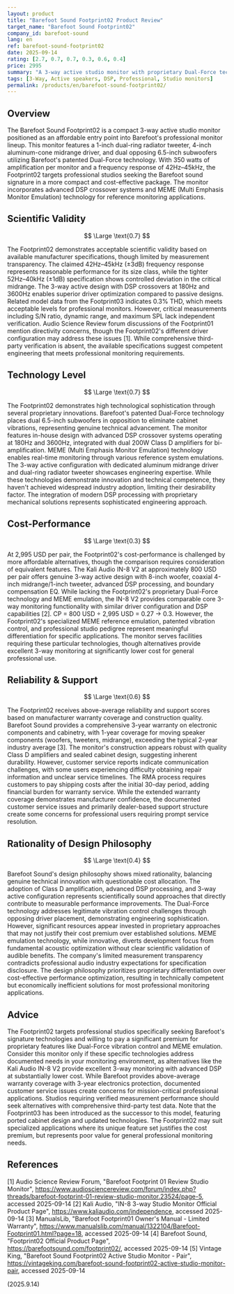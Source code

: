 ```yaml
---
layout: product
title: "Barefoot Sound Footprint02 Product Review"
target_name: "Barefoot Sound Footprint02"
company_id: barefoot-sound
lang: en
ref: barefoot-sound-footprint02
date: 2025-09-14
rating: [2.7, 0.7, 0.7, 0.3, 0.6, 0.4]
price: 2995
summary: "A 3-way active studio monitor with proprietary Dual-Force technology, featuring advanced DSP and MEME emulation, but limited by measurement transparency and high cost relative to alternatives."
tags: [3-Way, Active speakers, DSP, Professional, Studio monitors]
permalink: /products/en/barefoot-sound-footprint02/
---
```

## Overview

The Barefoot Sound Footprint02 is a compact 3-way active studio monitor positioned as an affordable entry point into Barefoot's professional monitor lineup. This monitor features a 1-inch dual-ring radiator tweeter, 4-inch aluminum-cone midrange driver, and dual opposing 6.5-inch subwoofers utilizing Barefoot's patented Dual-Force technology. With 350 watts of amplification per monitor and a frequency response of 42Hz–45kHz, the Footprint02 targets professional studios seeking the Barefoot sound signature in a more compact and cost-effective package. The monitor incorporates advanced DSP crossover systems and MEME (Multi Emphasis Monitor Emulation) technology for reference monitoring applications.

## Scientific Validity

$$ \Large \text{0.7} $$

The Footprint02 demonstrates acceptable scientific validity based on available manufacturer specifications, though limited by measurement transparency. The claimed 42Hz–45kHz (±3dB) frequency response represents reasonable performance for its size class, while the tighter 52Hz–40kHz (±1dB) specification shows controlled deviation in the critical midrange. The 3-way active design with DSP crossovers at 180Hz and 3600Hz enables superior driver optimization compared to passive designs. Related model data from the Footprint03 indicates 0.3% THD, which meets acceptable levels for professional monitors. However, critical measurements including S/N ratio, dynamic range, and maximum SPL lack independent verification. Audio Science Review forum discussions of the Footprint01 mention directivity concerns, though the Footprint02's different driver configuration may address these issues [1]. While comprehensive third-party verification is absent, the available specifications suggest competent engineering that meets professional monitoring requirements.

## Technology Level

$$ \Large \text{0.7} $$

The Footprint02 demonstrates high technological sophistication through several proprietary innovations. Barefoot's patented Dual-Force technology places dual 6.5-inch subwoofers in opposition to eliminate cabinet vibrations, representing genuine technical advancement. The monitor features in-house design with advanced DSP crossover systems operating at 180Hz and 3600Hz, integrated with dual 200W Class D amplifiers for bi-amplification. MEME (Multi Emphasis Monitor Emulation) technology enables real-time monitoring through various reference system emulations. The 3-way active configuration with dedicated aluminum midrange driver and dual-ring radiator tweeter showcases engineering expertise. While these technologies demonstrate innovation and technical competence, they haven't achieved widespread industry adoption, limiting their desirability factor. The integration of modern DSP processing with proprietary mechanical solutions represents sophisticated engineering approach.

## Cost-Performance

$$ \Large \text{0.3} $$

At 2,995 USD per pair, the Footprint02's cost-performance is challenged by more affordable alternatives, though the comparison requires consideration of equivalent features. The Kali Audio IN-8 V2 at approximately 800 USD per pair offers genuine 3-way active design with 8-inch woofer, coaxial 4-inch midrange/1-inch tweeter, advanced DSP processing, and boundary compensation EQ. While lacking the Footprint02's proprietary Dual-Force technology and MEME emulation, the IN-8 V2 provides comparable core 3-way monitoring functionality with similar driver configuration and DSP capabilities [2]. CP = 800 USD ÷ 2,995 USD = 0.27 → 0.3. However, the Footprint02's specialized MEME reference emulation, patented vibration control, and professional studio pedigree represent meaningful differentiation for specific applications. The monitor serves facilities requiring these particular technologies, though alternatives provide excellent 3-way monitoring at significantly lower cost for general professional use.

## Reliability & Support

$$ \Large \text{0.6} $$

The Footprint02 receives above-average reliability and support scores based on manufacturer warranty coverage and construction quality. Barefoot Sound provides a comprehensive 3-year warranty on electronic components and cabinetry, with 1-year coverage for moving speaker components (woofers, tweeters, midrange), exceeding the typical 2-year industry average [3]. The monitor's construction appears robust with quality Class D amplifiers and sealed cabinet design, suggesting inherent durability. However, customer service reports indicate communication challenges, with some users experiencing difficulty obtaining repair information and unclear service timelines. The RMA process requires customers to pay shipping costs after the initial 30-day period, adding financial burden for warranty service. While the extended warranty coverage demonstrates manufacturer confidence, the documented customer service issues and primarily dealer-based support structure create some concerns for professional users requiring prompt service resolution.

## Rationality of Design Philosophy

$$ \Large \text{0.4} $$

Barefoot Sound's design philosophy shows mixed rationality, balancing genuine technical innovation with questionable cost allocation. The adoption of Class D amplification, advanced DSP processing, and 3-way active configuration represents scientifically sound approaches that directly contribute to measurable performance improvements. The Dual-Force technology addresses legitimate vibration control challenges through opposing driver placement, demonstrating engineering sophistication. However, significant resources appear invested in proprietary approaches that may not justify their cost premium over established solutions. MEME emulation technology, while innovative, diverts development focus from fundamental acoustic optimization without clear scientific validation of audible benefits. The company's limited measurement transparency contradicts professional audio industry expectations for specification disclosure. The design philosophy prioritizes proprietary differentiation over cost-effective performance optimization, resulting in technically competent but economically inefficient solutions for most professional monitoring applications.

## Advice

The Footprint02 targets professional studios specifically seeking Barefoot's signature technologies and willing to pay a significant premium for proprietary features like Dual-Force vibration control and MEME emulation. Consider this monitor only if these specific technologies address documented needs in your monitoring environment, as alternatives like the Kali Audio IN-8 V2 provide excellent 3-way monitoring with advanced DSP at substantially lower cost. While Barefoot provides above-average warranty coverage with 3-year electronics protection, documented customer service issues create concerns for mission-critical professional applications. Studios requiring verified measurement performance should seek alternatives with comprehensive third-party test data. Note that the Footprint03 has been introduced as the successor to this model, featuring ported cabinet design and updated technologies. The Footprint02 may suit specialized applications where its unique feature set justifies the cost premium, but represents poor value for general professional monitoring needs.

## References

[1] Audio Science Review Forum, "Barefoot Footprint 01 Review Studio Monitor", https://www.audiosciencereview.com/forum/index.php?threads/barefoot-footprint-01-review-studio-monitor.23524/page-5, accessed 2025-09-14
[2] Kali Audio, "IN-8 3-way Studio Monitor Official Product Page", https://www.kaliaudio.com/independence, accessed 2025-09-14
[3] ManualsLib, "Barefoot Footprint01 Owner's Manual - Limited Warranty", https://www.manualslib.com/manual/1322104/Barefoot-Footprint01.html?page=18, accessed 2025-09-14
[4] Barefoot Sound, "Footprint02 Official Product Page", https://barefootsound.com/footprint02/, accessed 2025-09-14
[5] Vintage King, "Barefoot Sound Footprint02 Active Studio Monitor - Pair", https://vintageking.com/barefoot-sound-footprint02-active-studio-monitor-pair, accessed 2025-09-14

(2025.9.14)